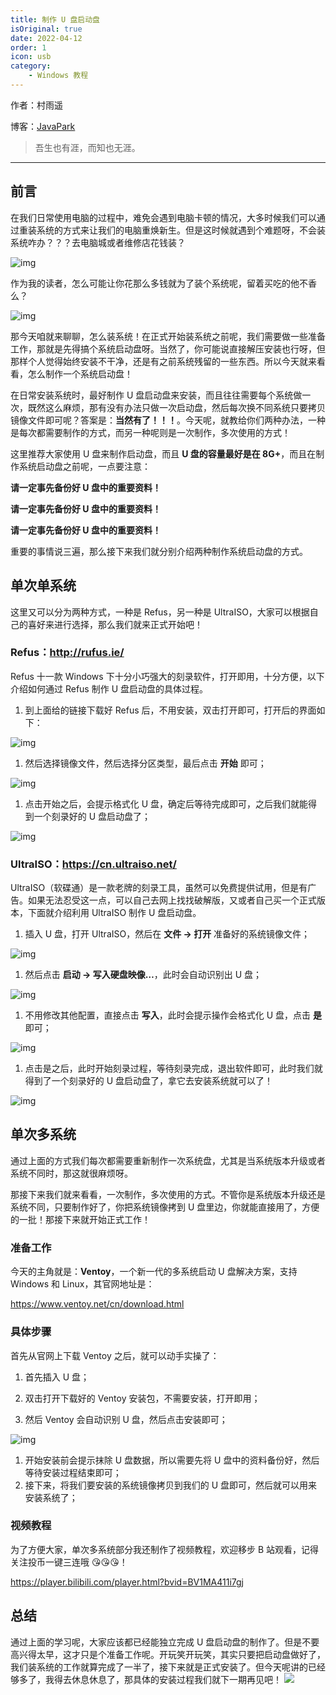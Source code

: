 ```yaml
---
title: 制作 U 盘启动盘
isOriginal: true
date: 2022-04-12
order: 1
icon: usb
category:
    - Windows 教程
---
```


作者：村雨遥

博客：[JavaPark](https://cunyu1943.github.io/JavaPark)

>   吾生也有涯，而知也无涯。
---
## 前言



在我们日常使用电脑的过程中，难免会遇到电脑卡顿的情况，大多时候我们可以通过重装系统的方式来让我们的电脑重焕新生。但是这时候就遇到个难题呀，不会装系统咋办？？？去电脑城或者维修店花钱装？



   ![img](http://ww2.sinaimg.cn/bmiddle/9150e4e5gw1f9nbx3l75mj2057043t8j.jpg)



作为我的读者，怎么可能让你花那么多钱就为了装个系统呢，留着买吃的他不香么？



![img](http://wx3.sinaimg.cn/bmiddle/415f82b9ly1fwkr16m9gjj20b40b4aau.jpg)



那今天咱就来聊聊，怎么装系统！在正式开始装系统之前呢，我们需要做一些准备工作，那就是先得搞个系统启动盘呀。当然了，你可能说直接解压安装也行呀，但那样个人觉得始终安装不干净，还是有之前系统残留的一些东西。所以今天就来看看，怎么制作一个系统启动盘！



在日常安装系统时，最好制作 U 盘启动盘来安装，而且往往需要每个系统做一次，既然这么麻烦，那有没有办法只做一次启动盘，然后每次换不同系统只要拷贝镜像文件即可呢？答案是：**当然有了！！！**。今天呢，就教给你们两种办法，一种是每次都需要制作的方式，而另一种呢则是一次制作，多次使用的方式！



这里推荐大家使用 U 盘来制作启动盘，而且 **U 盘的容量最好是在 8G+**，而且在制作系统启动盘之前呢，一点要注意：



**请一定事先备份好 U 盘中的重要资料！**

 

**请一定事先备份好 U 盘中的重要资料！**

 

**请一定事先备份好 U 盘中的重要资料！**



重要的事情说三遍，那么接下来我们就分别介绍两种制作系统启动盘的方式。



## 单次单系统



这里又可以分为两种方式，一种是 Refus，另一种是 UltraISO，大家可以根据自己的喜好来进行选择，那么我们就来正式开始吧！



### Refus：http://rufus.ie/



Refus 十一款 Windows 下十分小巧强大的刻录软件，打开即用，十分方便，以下介绍如何通过 Refus 制作 U 盘启动盘的具体过程。



1.  到上面给的链接下载好 Refus 后，不用安装，双击打开即可，打开后的界面如下：



![img](https://s1.ax1x.com/2020/09/05/wAyyQg.png)



1.  然后选择镜像文件，然后选择分区类型，最后点击 **开始** 即可；



![img](https://s1.ax1x.com/2020/09/05/wAyRwn.png)



1.  点击开始之后，会提示格式化 U 盘，确定后等待完成即可，之后我们就能得到一个刻录好的 U 盘启动盘了；



![img](https://s1.ax1x.com/2020/09/05/wA6VtP.png)



### UltraISO：https://cn.ultraiso.net/



UltraISO（软碟通）是一款老牌的刻录工具，虽然可以免费提供试用，但是有广告。如果无法忍受这一点，可以自己去网上找找破解版，又或者自己买一个正式版本，下面就介绍利用 UltraISO 制作 U 盘启动盘。



1.  插入 U 盘，打开 UltraISO，然后在 **文件 -> 打开** 准备好的系统镜像文件；



![img](https://s1.ax1x.com/2020/09/04/wArEkV.png)



1.  然后点击 **启动 -> 写入硬盘映像…**，此时会自动识别出 U 盘；



![img](https://s1.ax1x.com/2020/09/05/wAr2cQ.png)



1.  不用修改其他配置，直接点击 **写入**，此时会提示操作会格式化 U 盘，点击 **是** 即可；



![img](https://s1.ax1x.com/2020/09/05/wAseEt.png)



1.  点击是之后，此时开始刻录过程，等待刻录完成，退出软件即可，此时我们就得到了一个刻录好的 U 盘启动盘了，拿它去安装系统就可以了！



![img](https://s1.ax1x.com/2020/09/05/wAsHat.png)



## 单次多系统



通过上面的方式我们每次都需要重新制作一次系统盘，尤其是当系统版本升级或者系统不同时，那这就很麻烦呀。



那接下来我们就来看看，一次制作，多次使用的方式。不管你是系统版本升级还是系统不同，只要制作好了，你把系统镜像拷到 U 盘里边，你就能直接用了，方便的一批！那接下来就开始正式工作！



### 准备工作



今天的主角就是：**Ventoy**，一个新一代的多系统启动 U 盘解决方案，支持 Windows 和 Linux，其官网地址是：



https://www.ventoy.net/cn/download.html



### 具体步骤



首先从官网上下载 Ventoy 之后，就可以动手实操了：



1.  首先插入 U 盘；
2.  双击打开下载好的 Ventoy 安装包，不需要安装，打开即用；

1.  然后 Ventoy 会自动识别 U 盘，然后点击安装即可；



![img](https://s1.ax1x.com/2020/07/19/UfmUK0.png)



1.  开始安装前会提示抹除 U 盘数据，所以需要先将 U 盘中的资料备份好，然后等待安装过程结束即可；
2.  接下来，将我们要安装的系统镜像拷贝到我们的 U 盘即可，然后就可以用来安装系统了；



### 视频教程



为了方便大家，单次多系统部分我还制作了视频教程，欢迎移步 B 站观看，记得关注投币一键三连哦 😘😘😘！

https://player.bilibili.com/player.html?bvid=BV1MA411i7gj



## 总结



通过上面的学习呢，大家应该都已经能独立完成 U 盘启动盘的制作了。但是不要高兴得太早，这才只是个准备工作呢。开玩笑开玩笑，其实只要把启动盘做好了，我们装系统的工作就算完成了一半了，接下来就是正式安装了。但今天呢讲的已经够多了，我得去休息休息了，那具体的安装过程我们就下一期再见吧！
![](https://cdn.jsdelivr.net/gh/cunyu1943/image-hosting-for-blog/imgqqpyimg1606570424.gif)
